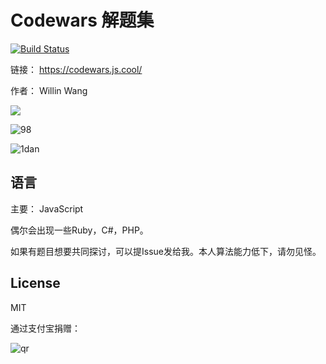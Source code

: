 # Codewars 解题集

[![Build Status](https://travis-ci.org/willin/codewars.js.cool.svg?branch=master)](https://travis-ci.org/willin/codewars.js.cool)

链接： <https://codewars.js.cool/>

作者： Willin Wang

![](https://www.codewars.com/users/jsv0/badges/large)

![98](https://cloud.githubusercontent.com/assets/1890238/18192044/13685226-7103-11e6-9cb0-ba9ec049ab9e.png)

![1dan](https://user-images.githubusercontent.com/1890238/83124576-f32f6000-a108-11ea-9265-c8f5b8cf32fc.png)

## 语言

主要： JavaScript

偶尔会出现一些Ruby，C#，PHP。

如果有题目想要共同探讨，可以提Issue发给我。本人算法能力低下，请勿见怪。

## License

MIT

通过支付宝捐赠：

![qr](https://cloud.githubusercontent.com/assets/1890238/15489630/fccbb9cc-2193-11e6-9fed-b93c59d6ef37.png)
